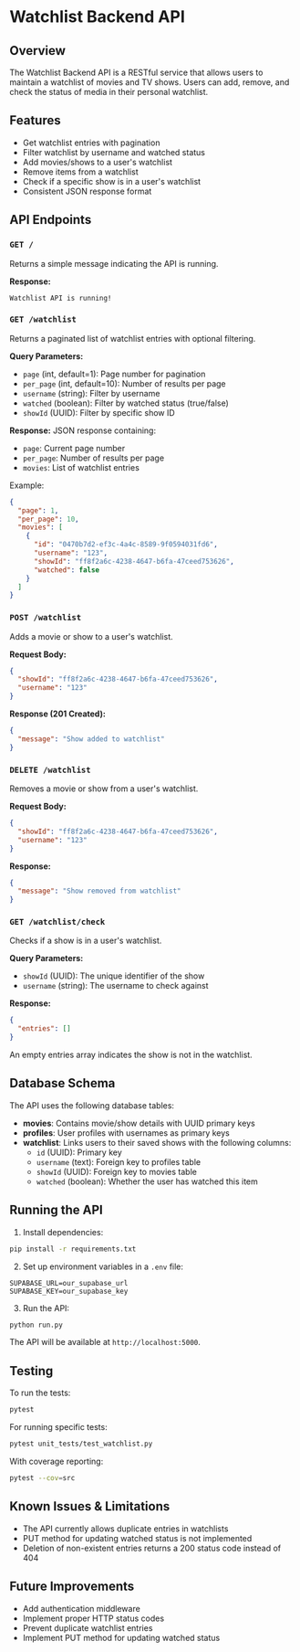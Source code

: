 # Watchlist Backend API

## Overview
The Watchlist Backend API is a RESTful service that allows users to maintain a watchlist of movies and TV shows. Users can add, remove, and check the status of media in their personal watchlist.

## Features
* Get watchlist entries with pagination
* Filter watchlist by username and watched status
* Add movies/shows to a user's watchlist
* Remove items from a watchlist
* Check if a specific show is in a user's watchlist
* Consistent JSON response format

## API Endpoints

### `GET /`
Returns a simple message indicating the API is running.

**Response:**
```
Watchlist API is running!
```

### `GET /watchlist`
Returns a paginated list of watchlist entries with optional filtering.

**Query Parameters:**
* `page` (int, default=1): Page number for pagination
* `per_page` (int, default=10): Number of results per page
* `username` (string): Filter by username
* `watched` (boolean): Filter by watched status (true/false)
* `showId` (UUID): Filter by specific show ID

**Response:**
JSON response containing:
* `page`: Current page number
* `per_page`: Number of results per page
* `movies`: List of watchlist entries

Example:
```json
{
  "page": 1,
  "per_page": 10,
  "movies": [
    {
      "id": "0470b7d2-ef3c-4a4c-8589-9f0594031fd6",
      "username": "123",
      "showId": "ff8f2a6c-4238-4647-b6fa-47ceed753626",
      "watched": false
    }
  ]
}
```

### `POST /watchlist`
Adds a movie or show to a user's watchlist.

**Request Body:**
```json
{
  "showId": "ff8f2a6c-4238-4647-b6fa-47ceed753626",
  "username": "123"
}
```

**Response (201 Created):**
```json
{
  "message": "Show added to watchlist"
}
```

### `DELETE /watchlist`
Removes a movie or show from a user's watchlist.

**Request Body:**
```json
{
  "showId": "ff8f2a6c-4238-4647-b6fa-47ceed753626",
  "username": "123"
}
```

**Response:**
```json
{
  "message": "Show removed from watchlist"
}
```

### `GET /watchlist/check`
Checks if a show is in a user's watchlist.

**Query Parameters:**
* `showId` (UUID): The unique identifier of the show
* `username` (string): The username to check against

**Response:**
```json
{
  "entries": []
}
```
An empty entries array indicates the show is not in the watchlist.

## Database Schema
The API uses the following database tables:

* **movies**: Contains movie/show details with UUID primary keys
* **profiles**: User profiles with usernames as primary keys
* **watchlist**: Links users to their saved shows with the following columns:
  * `id` (UUID): Primary key
  * `username` (text): Foreign key to profiles table
  * `showId` (UUID): Foreign key to movies table
  * `watched` (boolean): Whether the user has watched this item

## Running the API

1. Install dependencies:
```bash
pip install -r requirements.txt
```

2. Set up environment variables in a `.env` file:
```
SUPABASE_URL=our_supabase_url
SUPABASE_KEY=our_supabase_key
```

3. Run the API:
```bash
python run.py
```

The API will be available at `http://localhost:5000`.

## Testing

To run the tests:
```bash
pytest
```

For running specific tests:
```bash
pytest unit_tests/test_watchlist.py
```

With coverage reporting:
```bash
pytest --cov=src
```

## Known Issues & Limitations
* The API currently allows duplicate entries in watchlists
* PUT method for updating watched status is not implemented
* Deletion of non-existent entries returns a 200 status code instead of 404

## Future Improvements
* Add authentication middleware
* Implement proper HTTP status codes
* Prevent duplicate watchlist entries
* Implement PUT method for updating watched status
